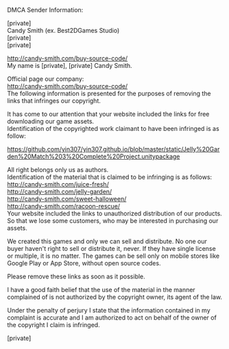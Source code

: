 DMCA Sender Information:

[private]  
Candy Smith (ex. Best2DGames Studio)  
[private]  
[private]   

http://candy-smith.com/buy-source-code/   
My name is [private], [private] Candy Smith.  

Official page our company:  
http://candy-smith.com/buy-source-code/  
The following information is presented for the purposes of removing the links that infringes our copyright.  

It has come to our attention that your website included the links for free downloading our game assets.  
Identification of the copyrighted work claimant to have been infringed is as follow:  

https://github.com/yin307/yin307.github.io/blob/master/static/Jelly%20Garden%20Match%203%20Complete%20Project.unitypackage  

All right belongs only us as authors.  
Identification of the material that is claimed to be infringing is as follows:  
http://candy-smith.com/juice-fresh/  
http://candy-smith.com/jelly-garden/  
http://candy-smith.com/sweet-halloween/   
http://candy-smith.com/racoon-rescue/   
Your website included the links to unauthorized distribution of our products. So that we lose some customers, who may be interested in purchasing our assets.  

We created this games and only we can sell and distribute. No one our buyer haven't right to sell or distribute it, never. If they have single license or multiple, it is no matter. The games can be sell only on mobile stores like Google Play or App Store, without open source codes.  

Please remove these links as soon as it possible.  

I have a good faith belief that the use of the material in the manner complained of is not authorized by the copyright owner, its agent of the law.  

Under the penalty of perjury I state that the information contained in my complaint is accurate and I am authorized to act on behalf of the owner of the copyright I claim is infringed. 

[private]
